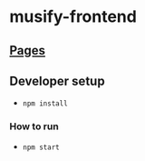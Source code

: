 # musify-frontend

## [Pages](src/pages#pages)

## Developer setup

- `npm install`

### How to run

- `npm start`
